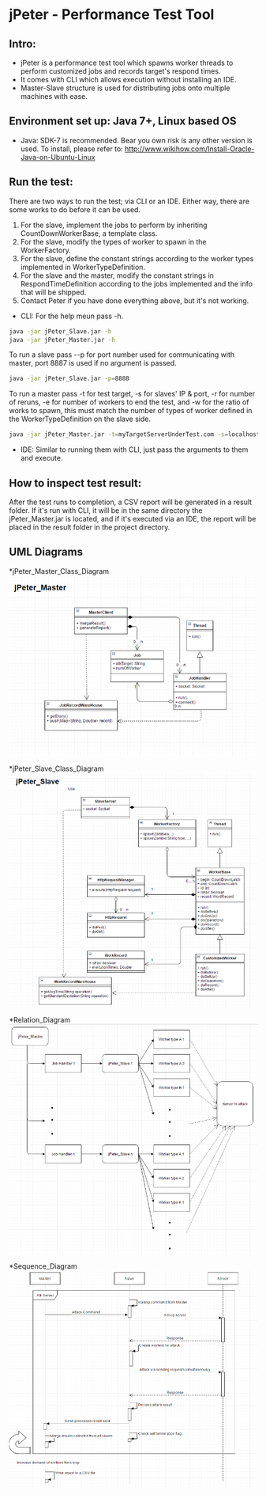 jPeter - Performance Test Tool
=========================================================

## Intro:
* jPeter is a performance test tool which spawns worker threads to perform customized jobs and records target's respond times.
* It comes with CLI which allows execution without installing an IDE.
* Master-Slave structure is used for distributing jobs onto multiple machines with ease. 

## Environment set up: Java 7+, Linux based OS
* Java: SDK-7 is recommended. Bear you own risk is any other version is used.
To install, please refer to: http://www.wikihow.com/Install-Oracle-Java-on-Ubuntu-Linux

## Run the test:
There are two ways to run the test; via CLI or an IDE.
Either way, there are some works to do before it can be used.

1. For the slave, implement the jobs to perform by inheriting CountDownWorkerBase, a template class.
2. For the slave, modify the types of worker to spawn in the WorkerFactory.
3. For the slave, define the constant strings according to the worker types implemented in WorkerTypeDefinition.
3. For the slave and the master, modify the constant strings in RespondTimeDefinition according to the jobs implemented and the info that will be shipped.
4. Contact Peter if you have done everything above, but it's not working.

* CLI:
For the help meun pass -h.

```bash
java -jar jPeter_Slave.jar -h
java -jar jPeter_Master.jar -h
```

To run a slave pass --p for port number used for communicating with master, port 8887 is used if no argument is passed.
```bash
java -jar jPeter_Slave.jar -p=8888
```

To run a master pass -t for test target, -s for slaves' IP & port, -r for number of reruns, -e for number of workers to end the test,
and -w for the ratio of works to spawn, this must match the number of types of worker defined in the WorkerTypeDefinition on the slave side.
```bash
java -jar jPeter_Master.jar -t=myTargetServerUnderTest.com -s=localhost:8887,localhost:8888,127.2.3.4:8887 -r=1 -e=500 -w=-1:3:2
```

* IDE:
Similar to running them with CLI, just pass the arguments to them and execute.

## How to inspect test result:
After the test runs to completion, a CSV report will be generated in a result folder.
If it's run with CLI, it will be in the same directory the jPeter_Master.jar is located, and
if it's executed via an IDE, the report will be placed in the result folder in the project directory.

## UML Diagrams
*jPeter_Master_Class_Diagram
![jPeter_Master_Class_Diagram](jPeter_Master_Class_Diagram.png)

*jPeter_Slave_Class_Diagram
![jPeter_Slave_Class_Diagram](jPeter_Slave_Class_Diagram.png)

*Relation_Diagram
![jPeter_Relation_Diagram](jPeter_Relation_Diagram.png)

*Sequence_Diagram
![jPeter_Sequence_Diagram](jPeter_Sequence_Diagram.png)

